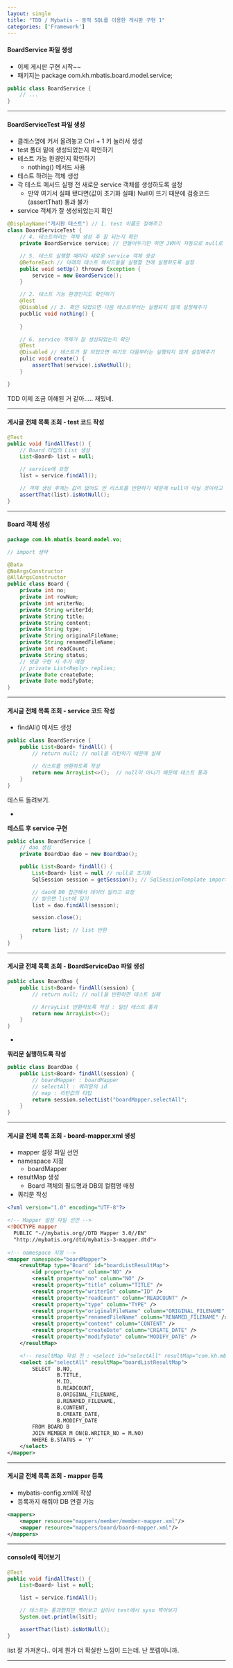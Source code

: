 ```yaml
---
layout: single
title: "TDD / Mybatis - 동적 SQL를 이용한 게시판 구현 1"
categories: ['Framework']
---
```


#### BoardService 파일 생성
* 이제 게시판 구현 시작~~
* 패키지는 package com.kh.mbatis.board.model.service;
   
``` java
public class BoardService {
	// ...
}
```
   
***

#### BoardServiceTest 파일 생성
* 클래스명에 커서 올려놓고 Ctrl + 1 키 눌러서 생성
* test 폴더 밑에 생성되었는지 확인하기
* 테스트 가능 환경인지 확인하기
	* nothing() 메서드 사용
* 테스트 하려는 객체 생성
* 각 테스트 메서드 실행 전 새로운 service 객체를 생성하도록 설정
	* 만약 여기서 실패 됐다면(값이 초기화 실패) Null이 뜨기 때문에 검증코드(assertThat) 통과 불가
* service 객체가 잘 생성되었는지 확인
   
``` java
@DisplayName("게시판 테스트") // 1. test 이름도 정해주고
class BoardServiceTest {
	// 4. 테스트하려는 객체 생성 후 잘 되는지 확인
	private BoardService service; // 만들어두기만 하면 JVM이 자동으로 null로 초기화 시켜줌

	// 5. 테스트 실행할 때마다 새로운 service 객체 생성
	@BeforeEach // 아래의 테스트 메서드들을 실행할 전에 실행하도록 설정
	public void setUp() throuws Exception {
		service = new BoardService();
	}

	// 2. 테스트 가능 환경인지도 확인하기
	@Test
	@Disabled // 3. 확인 되었으면 다음 테스트부터는 실행되지 않게 설정해주기
	pucblic void nothing() {
		
	}

	// 6. service 객체가 잘 생성되었는지 확인
	@Test
	@Disabled // 테스트가 잘 되었으면 여기도 다음부터는 실행되지 않게 설정해주기
	pulic void create() {
		assertThat(service).isNotNull();
	}

}
```
   
TDD 이제 조금 이해된 거 같아..... 재밌네.
   
***
   
#### 게시글 전체 목록 조회 - test 코드 작성
   
``` java
@Test
public void findAllTest() {
	// Board 타입의 List 생성
	List<Board> list = null;

	// service에 요청
	list = service.findAll();

	// 객체 생성 후에는 값이 없어도 빈 리스트를 반환하기 때문에 null이 아닐 것이라고 예상
	assertThat(list).isNotNull();
}
```
   
***

#### Board 객체 생성
   
``` java
package com.kh.mbatis.board.model.vo;

// import 생략

@Data
@NoArgsConstructor
@AllArgsConstructor
public class Board {
	private int no;
	private int rowNum;
	private int writerNo;
	private String writerId;
	private String title;
	private String content;
	private String type;
	private String originalFileName;
	private String renamedFileName;
	private int readCount;
	private String status;
	// 댓글 구현 시 추가 예정
	// private List<Reply> replies;
	private Date createDate;
	private Date modifyDate;
}
```
   
***

#### 게시글 전체 목록 조회 - service 코드 작성
* findAll() 메서드 생성
   
``` java
public class BoardService {
	public List<Board> findAll() {
		// return null; // null을 리턴하기 때문에 실패

		// 리스트를 반환하도록 작성
		return new ArrayList<>();  // null이 아니기 때문에 테스트 통과
	}
}
```   
   
테스트 돌려보기.   
   
-
   
**테스트 후 service 구현**
``` java
public class BoardService {
	// dao 생성
	private BoardDao dao = new BoardDao();

	public List<Board> findAll() {
		List<Board> list = null // null로 초기화
		SqlSession session = getSession(); // SqlSessionTemplate import. session 객체 얻어 오기

		// dao에 DB 접근해서 데이터 달라고 요청
		// 받으면 list에 담기
		list = dao.findAll(session);

		session.close();

		return list; // list 반환
	}
}
```    
   
***

#### 게시글 전체 목록 조회 - BoardServiceDao 파일 생성
   
``` java
public class BoardDao {
	public List<Board> findAll(session) {
		// return null; // null을 반환하면 테스트 실패

		// ArrayList 반환하도록 작성 : 일단 테스트 통과
		return new ArrayList<>();
	}
}
```
   
-
   
**쿼리문 실행하도록 작성**
``` java
public class BoardDao {
	public List<Board> findAll(session) {
		// boardMapper : boardMapper
		// selectAll : 쿼리문의 id
		// map : 리턴값의 타입
		return session.selectList("boardMapper.selectAll";
	}
}
```
   
***

#### 게시글 전체 목록 조회 - board-mapper.xml 생성
* mapper 설정 파일 선언
* namespace 지정
	* boardMapper
* resultMap 생성
	* Board 객체의 필드명과 DB의 컬럼명 매칭
* 쿼리문 작성
   
``` xml
<?xml version="1.0" encoding="UTF-8"?>

<!-- Mapper 설정 파일 선언 -->
<!DOCTYPE mapper
  PUBLIC "-//mybatis.org//DTD Mapper 3.0//EN"
  "http://mybatis.org/dtd/mybatis-3-mapper.dtd">
  
<!-- namespace 지정 -->
<mapper namespace="boardMapper">
	<resultMap type="Board" id="boardListResultMap">
		<id property="no" column="NO" />
		<result property="no" column="NO" />
		<result property="title" column="TITLE" />
		<result property="writerId" column="ID" />
		<result property="readCount" column="READCOUNT" />
		<result property="type" column="TYPE" />
		<result property="originalFileName" column="ORIGINAL_FILENAME" />
		<result property="renamedFileName" column="RENAMED_FILENAME" />
		<result property="content" column="CONTENT" />
		<result property="createDate" column="CREATE_DATE" />
		<result property="modifyDate" column="MODIFY_DATE" />
	</resultMap>

	<!-- resultMap 작성 전 : <select id="selectAll" resultMap="com.kh.mbatis.board.model.vo.Board"> -->
	<select id="selectAll" resultMap="boardListResultMap">
		SELECT  B.NO, 
				B.TITLE, 
				M.ID, 
				B.READCOUNT, 
				B.ORIGINAL_FILENAME, 
				B.RENAMED_FILENAME, 
				B.CONTENT, 
				B.CREATE_DATE, 
				B.MODIFY_DATE
		FROM BOARD B
		JOIN MEMBER M ON(B.WRITER_NO = M.NO)
		WHERE B.STATUS = 'Y'
	</select>
</mapper>
```
   
***

#### 게시글 전체 목록 조회 - mapper 등록
* mybatis-config.xml에 작성
* 등록까지 해줘야 DB 연결 가능
   
``` xml
<mappers>
	<mapper resource="mappers/member/member-mapper.xml"/>
	<mapper resource="mappers/board/board-mapper.xml"/>
</mappers>
```   
   
***

#### console에 찍어보기
   
``` java
@Test
public void findAllTest() {
	List<Board> list = null;

	list = service.findAll();

	// 테스트는 통과했지만 찍어보고 싶어서 test에서 syso 찍어보기
	System.out.println(lsit);

	assertThat(list).isNotNull();
}
```
   
list 잘 가져온다.. 이게 뭔가 더 확실한 느낌이 드는데.
난 쪼렙이니까.
   
***















